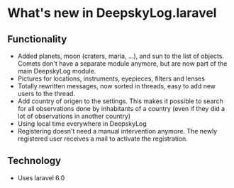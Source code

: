 # What's new in DeepskyLog.laravel

## Functionality

+ Added planets, moon (craters, maria, ...), and sun to the list of objects. Comets don't have a separate module anymore, but are now part of the main DeepskyLog module.
+ Pictures for locations, instruments, eyepieces, filters and lenses
+ Totally rewritten messages, now sorted in threads, easy to add new users to the thread.
+ Add country of origen to the settings. This makes it possible to search for all observations done by inhabitants of a country (even if they did a lot of observations in another country)
+ Using local time everywhere in DeepskyLog
+ Registering doesn't need a manual intervention anymore. The newly registered user receives a mail to activate the registration.

## Technology

+ Uses laravel 6.0
